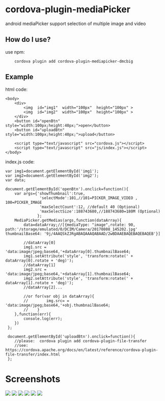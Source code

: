 # cordova-plugin-mediaPicker
android  mediaPicker support  selection of multiple image and video 

How do I use?
-------------------

use npm:

```npm
    cordova plugin add cordova-plugin-mediapicker-dmcbig
```
## Example
html code:

    <body>
        <div>
            <img  id="img1"  width="100px"  height="100px" >
            <img  id="img2"  width="100px"  height="100px" >
        </div>
        <button id="openBtn" style="width:100px;height:40px;">open</button>
        <button id="uploadBtn" style="width:100px;height:40px;">upload</button>

        <script type="text/javascript" src="cordova.js"></script>
        <script type="text/javascript" src="js/index.js"></script>
    </body>

index.js code:

    var img1=document.getElementById('img1');
    var img2=document.getElementById('img2');
    var data;

    document.getElementById('openBtn').onclick=function(){
        var args={'showThumbnail':true,
                   'selectMode':101,//101=PICKER_IMAGE_VIDEO , 100=PICKER_IMAGE
                   'maxSelectCount':12, //default 40 (Optional)
                   'maxSelectSize':188743680,//188743680=180M (Optional)
                  };
        MediaPicker.getMedias(args,function(dataArray){
            data=dataArray;//[{mediaType: "image",rotate: 90, path:'/storage/emulated/0/DCIM/Camera/20170808_145202.jpg' thumbnailBase64: '9j/4AAQSkZJRgABAQAAAQABAAD/2wBDAAEBAQEBAQEBAQEB'}]

            //dataArray[0]
            img1.src = 'data:image/jpeg;base64,'+dataArray[0].thumbnailBase64;
            img1.setAttribute('style', 'transform:rotate(' + dataArray[0].rotate + 'deg)');
            //dataArray[1]
            img2.src = 'data:image/jpeg;base64,'+dataArray[1].thumbnailBase64;
            img2.setAttribute('style', 'transform:rotate(' + dataArray[1].rotate + 'deg)');
            //dataArray[2]...

            //or for(var obj in dataArray){
            //        img.src= = 'data:image/jpeg;base64,'+obj.thumbnailBase64;
            //    }
        },function(err){
            console.log(err);
        })
     };

     document.getElementById('uploadBtn').onclick=function(){
        //please:  cordova plugin add cordova-plugin-file-transfer
        //see:  https://cordova.apache.org/docs/en/latest/reference/cordova-plugin-file-transfer/index.html
     };



# Screenshots
![](https://github.com/dmcBig/MediaPickerPoject/blob/master/Screenshots/Screenshots1.png)
![](https://github.com/dmcBig/MediaPickerPoject/blob/master/Screenshots/Screenshots2.png)
![](https://github.com/dmcBig/MediaPickerPoject/blob/master/Screenshots/Screenshots3.png)
![](https://github.com/dmcBig/MediaPickerPoject/blob/master/Screenshots/Screenshots4.png)
![](https://github.com/dmcBig/MediaPickerPoject/blob/master/Screenshots/Screenshots5.png)
![](https://github.com/dmcBig/MediaPickerPoject/blob/master/Screenshots/Screenshots6.png)
